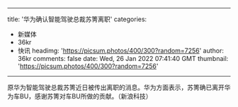 
---
title: '华为确认智能驾驶总裁苏箐离职'
categories: 
 - 新媒体
 - 36kr
 - 快讯
headimg: 'https://picsum.photos/400/300?random=7256'
author: 36kr
comments: false
date: Wed, 26 Jan 2022 07:41:40 GMT
thumbnail: 'https://picsum.photos/400/300?random=7256'
---

<div>   
原华为智能驾驶总裁苏箐近日被传出离职的消息。华为方面表示，苏箐确已离开华为车BU，感谢苏箐对车BU所做的贡献。（新浪科技）  
</div>
            